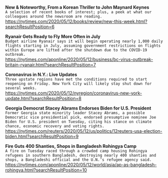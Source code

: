 **New & Noteworthy, From a Korean Thriller to John Maynard Keynes**\
`A selection of recent books of interest; plus, a peek at what our colleagues around the newsroom are reading.`\
https://nytimes.com/2020/05/12/books/review/new-this-week.html?searchResultPosition=6

**Ryanair Gets Ready to Fly More Often in July**\
`Budget airline Ryanair says it will begin operating nearly 1,000 daily flights starting in July, assuming government restrictions on flights within Europe are lifted after the shutdown due to the COVID-19 outbreak.`\
https://nytimes.com/aponline/2020/05/12/business/bc-virus-outbreak-britain-ryanair.html?searchResultPosition=7

**Coronavirus in N.Y.: Live Updates**\
`Three upstate regions have met the conditions required to start reopening on Friday. New York City will likely stay shut down for several weeks.`\
https://nytimes.com/2020/05/12/nyregion/coronavirus-new-york-update.html?searchResultPosition=8

**Georgia Democrat Stacey Abrams Endorses Biden for U.S. President**\
`Former Georgia state minority leader Stacey Abrams, a possible Democratic vice presidential pick, endorsed presumptive nominee Joe Biden for U.S. president on Tuesday, citing his stance on climate chance, economic recovery and voting rights.`\
https://nytimes.com/reuters/2020/05/12/us/politics/12reuters-usa-election-biden.html?searchResultPosition=9

**Fire Guts 400 Shanties, Shops in Bangladesh Rohingya Camp**\
`A fire on Tuesday raced through a crowded camp housing Rohingya refugees in southern Bangladesh, destroying nearly 400 shanties and shops, a Bangladeshi official and the U.N.’s refugee agency said. `\
https://nytimes.com/aponline/2020/05/12/world/asia/ap-as-bangladesh-rohingya.html?searchResultPosition=10

